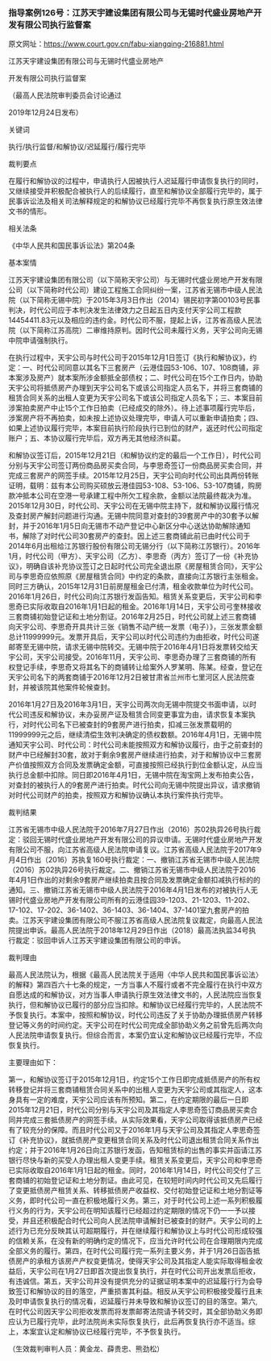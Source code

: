 ### 指导案例126号：江苏天宇建设集团有限公司与无锡时代盛业房地产开发有限公司执行监督案
原文网址：https://www.court.gov.cn/fabu-xiangqing-216881.html

江苏天宇建设集团有限公司与无锡时代盛业房地产

开发有限公司执行监督案

（最高人民法院审判委员会讨论通过

2019年12月24日发布）

关键词

执行/执行监督/和解协议/迟延履行/履行完毕

裁判要点

在履行和解协议的过程中，申请执行人因被执行人迟延履行申请恢复执行的同时，又继续接受并积极配合被执行人的后续履行，直至和解协议全部履行完毕的，属于民事诉讼法及相关司法解释规定的和解协议已经履行完毕不再恢复执行原生效法律文书的情形。

相关法条

《中华人民共和国民事诉讼法》第204条

基本案情

江苏天宇建设集团有限公司（以下简称天宇公司）与无锡时代盛业房地产开发有限公司（以下简称时代公司）建设工程施工合同纠纷一案，江苏省无锡市中级人民法院（以下简称无锡中院）于2015年3月3日作出（2014）锡民初字第00103号民事判决，时代公司应于本判决发生法律效力之日起五日内支付天宇公司工程款14454411.83元以及相应的违约金。时代公司不服，提起上诉，江苏省高级人民法院（以下简称江苏高院）二审维持原判。因时代公司未履行义务，天宇公司向无锡中院申请强制执行。

在执行过程中，天宇公司与时代公司于2015年12月1日签订《执行和解协议》，约定：一、时代公司同意以其名下三套房产（云港佳园53-106、107、108商铺，非本案涉及房产）就本案所涉金额抵全部债权；二、时代公司在15个工作日内，协助天宇公司将抵债房产办理到天宇公司名下或该公司指定人员名下，并将三套商铺的租赁合同关系的出租人变更为天宇公司名下或该公司指定人员名下；三、本案目前涉案拍卖房产中止15个工作日拍卖（已经成交的除外）。待上述事项履行完毕后，涉案房产将不再拍卖，如未按上述协议处理完毕，申请人可以重新申请拍卖；四、如果上述协议履行完毕，本案目前执行阶段执行已到位的财产，返还时代公司指定账户；五、本协议履行完毕后，双方再无其他经济纠葛。

和解协议签订后，2015年12月21日（和解协议约定的最后一个工作日），时代公司分别与天宇公司签订两份商品房买卖合同，与李思奇签订一份商品房买卖合同，并完成三套房产的网签手续。2015年12月25日，天宇公司向时代公司出具两份转账证明，载明：兹有本公司购买硕放云港佳园53-108、53-106、53-107商铺，购房款冲抵本公司在空港一号承建工程中所欠工程余款，金额以法院最终裁决为准。2015年12月30日，时代公司、天宇公司在无锡中院主持下，就和解协议履行情况及查封房产解封问题进行沟通。无锡中院同意对查封的39套房产中的30套予以解封，并于2016年1月5日向无锡市不动产登记中心新区分中心送达协助解除通知书，解除了对时代公司30套房产的查封。因上述三套商铺此前已由时代公司于2014年6月出租给江苏银行股份有限公司无锡分行（以下简称江苏银行）。2016年1月，时代公司（甲方）、天宇公司（乙方）、李思奇（丙方）签订了一份《补充协议》，明确自该补充协议签订之日起时代公司完全退出原《房屋租赁合同》，天宇公司与李思奇应依照原《房屋租赁合同》中约定的条款，直接向江苏银行主张租金。同时三方确认，2015年12月31日前房屋租金已付清，租金收款单位为时代公司。2016年1月26日，时代公司向江苏银行发函告知。租赁关系变更后，天宇公司和李思奇已实际收取自2016年1月1日起的租金。2016年1月14日，天宇公司弓奎林接收三套商铺初始登记证和土地分割证。2016年2月25日，时代公司就上述三套商铺向天宇公司、李思奇开具共计三张《销售不动产统一发票（电子）》，三张发票金额总计11999999元。发票开具后，天宇公司以时代公司违约为由拒收，时代公司遂邮寄至无锡中院，请求无锡中院转交。无锡中院于2016年4月1日将发票转交给天宇公司，天宇公司接受。2016年11月，天宇公司、李思奇办理了三套商铺的所有权登记手续，李思奇又将其名下的商铺转让给案外人罗某明、陈某。经查，登记在天宇公司名下的两套商铺于2016年12月2日被甘肃省兰州市七里河区人民法院查封，并被该院其他案件轮候查封。

2016年1月27日及2016年3月1日，天宇公司两次向无锡中院提交书面申请，以时代公司违反和解协议，未办妥房产证及租赁合同变更事宜为由，请求恢复本案执行，对时代公司名下已被查封的9套房产进行拍卖，扣减三张发票载明的11999999元之后，继续清偿生效判决确定的债权数额。2016年4月1日，无锡中院通知天宇公司、时代公司：时代公司未能按照双方和解协议履行，由于之前查封的财产中已经解封30套，故对于剩余9套房产继续进行拍卖，对于和解协议中三套房产价值按照双方合同及发票确定金额，可直接按照已经执行到位金额认定，从应当执行总金额中扣除。同日即2016年4月1日，无锡中院在淘宝网上发布拍卖公告，对查封的被执行人的9套房产进行拍卖。时代公司向无锡中院提出异议，请求撤销对时代公司财产的拍卖，按照双方和解协议确认本执行案件执行完毕。

裁判结果

江苏省无锡市中级人民法院于2016年7月27日作出（2016）苏02执异26号执行裁定：驳回无锡时代盛业房地产开发有限公司的异议申请。无锡时代盛业房地产开发有限公司不服，向江苏省高级人民法院申请复议。江苏省高级人民法院于2017年9月4日作出（2016）苏执复160号执行裁定：一、撤销江苏省无锡市中级人民法院（2016）苏02执异26号执行裁定。二、撤销江苏省无锡市中级人民法院于2016年4月1日作出的对剩余9套房产继续拍卖且按合同及发票确定金额扣减执行标的的通知。三、撤销江苏省无锡市中级人民法院于2016年4月1日发布的对被执行人无锡时代盛业房地产开发有限公司所有的云港佳园39-1203、21-1203、11-202、17-102、17-202、36-1402、36-1403、36-1404、37-1401室九套房产的拍卖。江苏天宇建设集团有限公司不服江苏省高级人民法院复议裁定，向最高人民法院提出申诉。最高人民法院于2018年12月29日作出（2018）最高法执监34号执行裁定：驳回申诉人江苏天宇建设集团有限公司的申诉。

裁判理由

最高人民法院认为，根据《最高人民法院关于适用〈中华人民共和国民事诉讼法〉的解释》第四百六十七条的规定，一方当事人不履行或者不完全履行在执行中双方自愿达成的和解协议，对方当事人申请执行原生效法律文书的，人民法院应当恢复执行，但和解协议已履行的部分应当扣除。和解协议已经履行完毕的，人民法院不予恢复执行。本案中，按照和解协议，时代公司违反了关于协助办理抵债房产转移登记等义务的时间约定。天宇公司在时代公司完成全部协助义务之前曾先后两次向人民法院申请恢复执行。但综合而言，本案仍宜认定和解协议已经履行完毕，不应恢复执行。

主要理由如下：

第一，和解协议签订于2015年12月1日，约定15个工作日即完成抵债房产的所有权转移登记并将三套商铺租赁合同关系中的出租人变更为天宇公司或其指定人，这本身具有一定的难度，天宇公司应该有所预知。第二，在约定期限的最后一日即2015年12月21日，时代公司分别与天宇公司及其指定人李思奇签订商品房买卖合同并完成三套抵债房产的网签手续。从实际效果看，天宇公司取得该抵债房产已经有了较充分的保障。而且时代公司又于2016年1月与天宇公司及其指定人李思奇签订《补充协议》，就抵债房产变更租赁合同关系及时代公司退出租赁合同关系作出约定；并于2016年1月26日向江苏银行发函，告知租赁标的出售的事实并函请江苏银行尽快与新的买受人办理出租人变更手续。租赁关系变更后，天宇公司和李思奇已实际收取自2016年1月1日起的租金。同时，2016年1月14日，时代公司交付了三套商铺的初始登记证和土地分割证。由此可见，在较短时间内时代公司又先后履行了变更抵债房产租赁关系、转移抵债房产收益权、交付初始登记证和土地分割证等义务，即时代公司一直在积极地履行义务。第三，对于时代公司上述一系列积极履行义务的行为，天宇公司在明知该履行已经超过约定期限的情况下仍一一予以接受，并且还积极配合时代公司向人民法院申请解封已被查封的财产。天宇公司的上述行为已充分反映其认可超期履行，并在继续履行和解协议上与时代公司形成较强的信赖关系，在没有新的明确约定的情况下，应当允许时代公司在合理期限内完成全部义务的履行。第四，在时代公司履行完一系列主要义务，并于1月26日函告抵债房产的承租方该房产产权变更情况，使得天宇公司及其指定人能实际取得租金收益后，天宇公司在1月27日即首次提出恢复执行，并在时代公司开出发票后拒收，有违诚信。第五，天宇公司并没有提供充分的证据证明本案中的迟延履行行为会导致签订和解协议的目的落空，严重损害其利益。相反从天宇公司积极接受履行且未及时申请恢复执行的情况看，迟延履行并未导致和解协议签订的目的落空。第六,在时代公司因天宇公司拒收发票而将发票邮寄法院请予转交时，其全部协助义务即应认为已履行完毕，此时法院尚未实际恢复执行，此后再恢复执行亦不适当。综上，本案宜认定和解协议已经履行完毕，不予恢复执行。

（生效裁判审判人员：黄金龙、薛贵忠、熊劲松）
